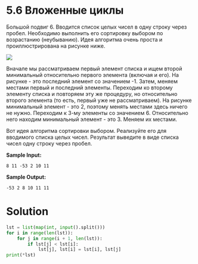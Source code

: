 # 5.6 Вложенные циклы

Большой подвиг 6. Вводится список целых чисел в одну строку через пробел. Необходимо выполнить его сортировку выбором по
возрастанию (неубыванию). Идея алгоритма очень проста и проиллюстрирована на рисунке ниже.

![](https://ucarecdn.com/516ca3e0-2abb-424b-a66c-cdb4561c922e/)

Вначале мы рассматриваем первый элемент списка и ищем второй минимальный относительно первого элемента (включая и его).
На рисунке - это последний элемент со значением -1. Затем, меняем местами первый и последний элементы. Переходим ко
второму элементу списка и повторяем эту же процедуру, но относительно второго элемента (то есть, первый уже не
рассматриваем). На рисунке минимальный элемент - это 2, поэтому менять местами здесь ничего не нужно. Переходим к 3-му
элементы со значением 6. Относительно него находим минимальный элемент - это 3. Меняем их местами.

Вот идея алгоритма сортировки выбором. Реализуйте его для вводимого списка целых чисел. Результат выведите в виде списка
чисел одну строку через пробел.

**Sample Input:**

```
8 11 -53 2 10 11
```

**Sample Output:**

```
-53 2 8 10 11 11
```

# Solution

```python
lst = list(map(int, input().split()))
for i in range(len(lst)):
    for j in range(i + 1, len(lst)):
        if lst[j] < lst[i]:
            lst[j], lst[i] = lst[i], lst[j]
print(*lst)
```